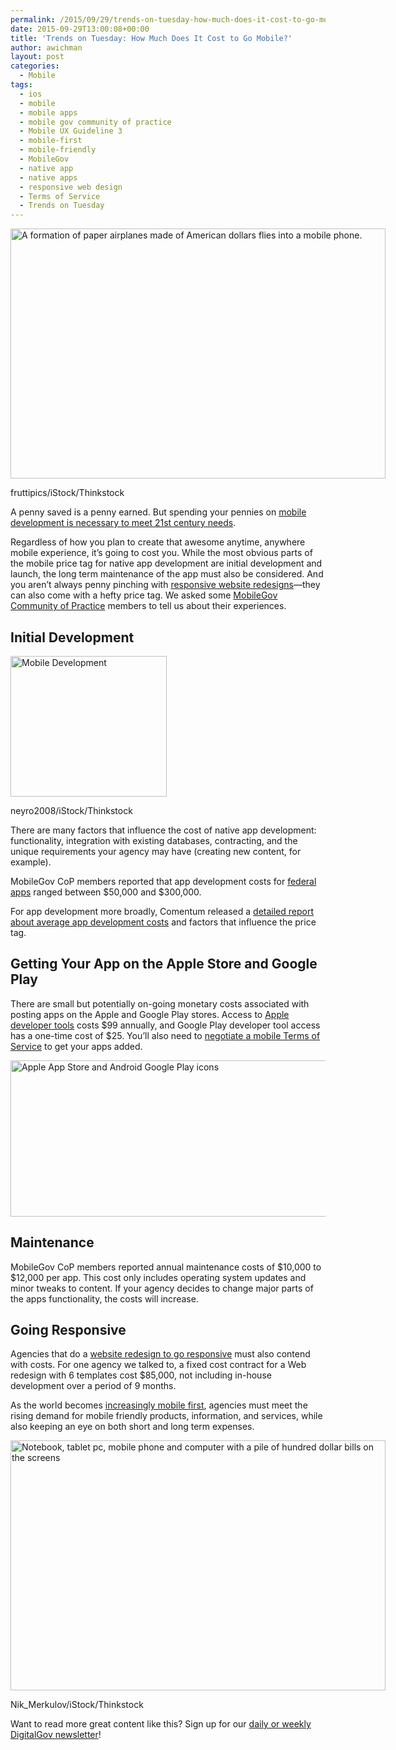 ```yaml
---
permalink: /2015/09/29/trends-on-tuesday-how-much-does-it-cost-to-go-mobile/
date: 2015-09-29T13:00:08+00:00
title: 'Trends on Tuesday: How Much Does It Cost to Go Mobile?'
author: awichman
layout: post
categories:
  - Mobile
tags:
  - ios
  - mobile
  - mobile apps
  - mobile gov community of practice
  - Mobile UX Guideline 3
  - mobile-first
  - mobile-friendly
  - MobileGov
  - native app
  - native apps
  - responsive web design
  - Terms of Service
  - Trends on Tuesday
---
```


<div id="attachment_315402" style="width: 610px" class="wp-caption aligncenter">
  <img class="size-full wp-image-315402" src="https://s3.amazonaws.com/sitesusa/wp-content/uploads/sites/212/2015/09/600-x-400-Mobile-phone-and-airplanes-made-of-dollars-fruttipics-iStock-Thinkstock-458847825.jpg" alt="A formation of paper airplanes made of American dollars flies into a mobile phone." width="600" height="400" />
  
  <p class="wp-caption-text">
    fruttipics/iStock/Thinkstock
  </p>
</div>

A penny saved is a penny earned. But spending your pennies on [mobile development is necessary to meet 21st century needs](https://www.digitalgov.gov/2015/09/15/trends-on-tuesday-the-mobile-internet-is-dead-long-live-the-mobile-internet/).

Regardless of how you plan to create that awesome anytime, anywhere mobile experience, it’s going to cost you. While the most obvious parts of the mobile price tag for native app development are initial development and launch, the long term maintenance of the app must also be considered. And you aren’t always penny pinching with [responsive website redesigns](https://www.digitalgov.gov/2014/03/24/why-go-responsive-heres-what-feds-are-saying/)—they can also come with a hefty price tag. We asked some [MobileGov Community of Practice](https://www.digitalgov.gov/communities/mobile/) members to tell us about their experiences.

## Initial Development

<div id="attachment_315352" style="width: 260px" class="wp-caption alignright">
  <img class="size-full wp-image-315352" src="https://s3.amazonaws.com/sitesusa/wp-content/uploads/sites/212/2015/09/250-x-225-Mobile-Development-neyro2008-iStock-Thinkstock-504857917.jpg" alt="Mobile Development" width="250" height="225" />
  
  <p class="wp-caption-text">
    neyro2008/iStock/Thinkstock
  </p>
</div>

There are many factors that influence the cost of native app development: functionality, integration with existing databases, contracting, and the unique requirements your agency may have (creating new content, for example).

MobileGov CoP members reported that app development costs for [federal apps](https://www.usa.gov/mobile-apps) ranged between $50,000 and $300,000.

For app development more broadly, Comentum released a [detailed report about average app development costs](http://www.comentum.com/mobile-app-development-cost.html) and factors that influence the price tag.

## Getting Your App on the Apple Store and Google Play

There are small but potentially on-going monetary costs associated with posting apps on the Apple and Google Play stores. Access to [Apple developer tools](https://www.digitalgov.gov/2013/05/30/apples-ios-terms-of-service-developer-program-license-agreement/) costs $99 annually, and Google Play developer tool access has a one-time cost of $25. You’ll also need to [negotiate a mobile Terms of Service](https://www.digitalgov.gov/2015/09/25/negotiating-a-mobile-terms-of-service-agreement/) to get your apps added.

<img class="aligncenter size-full wp-image-268392" src="https://s3.amazonaws.com/sitesusa/wp-content/uploads/sites/212/2015/04/600-x-250-Apple-App-Store-and-Android-Google-Play-icons.jpg" alt="Apple App Store and Android Google Play icons" width="600" height="250" />

## Maintenance

MobileGov CoP members reported annual maintenance costs of $10,000 to $12,000 per app. This cost only includes operating system updates and minor tweaks to content. If your agency decides to change major parts of the apps functionality, the costs will increase.

## Going Responsive

Agencies that do a [website redesign to go responsive](https://www.digitalgov.gov/2015/02/12/building-brick-by-brick-ed-govs-website-redesign-and-mobile-implementation/) must also contend with costs. For one agency we talked to, a fixed cost contract for a Web redesign with 6 templates cost $85,000, not including in-house development over a period of 9 months.

As the world becomes [increasingly mobile first](https://www.digitalgov.gov/2015/05/05/trends-on-tuesday-u-s-mobile-only-internet-users-now-outnumber-desktop-only-users/), agencies must meet the rising demand for mobile friendly products, information, and services, while also keeping an eye on both short and long term expenses.

<div id="attachment_315372" style="width: 610px" class="wp-caption aligncenter">
  <img class="size-full wp-image-315372" src="https://s3.amazonaws.com/sitesusa/wp-content/uploads/sites/212/2015/09/600-x-400-Notebook-tablet-pc-mobile-phone-and-computer-Nik_Merkulov-iStock-Thinkstock-186322788.jpg" alt="Notebook, tablet pc, mobile phone and computer with a pile of hundred dollar bills on the screens" width="600" height="400" />
  
  <p class="wp-caption-text">
    Nik_Merkulov/iStock/Thinkstock
  </p>
</div>

<div class="hdivider">
</div>

Want to read more great content like this? Sign up for our <a href="https://public.govdelivery.com/accounts/USHOWTO/subscriber/new" target="_blank">daily or weekly DigitalGov newsletter</a>!